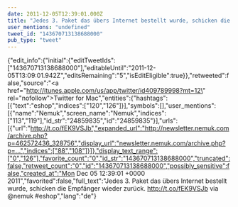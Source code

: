 ```yaml
---
date: 2011-12-05T12:39:01.000Z
title: "Jedes 3. Paket das übers Internet bestellt wurde, schicken die Empfänger wieder zurück. http://t.co/fEK9VSJb via <a href='http://twitter.com/nemuk'>@nemuk</a> #eshop″"
user_mentions: "undefined"
tweet_id: "143670713138688000"
pub_type: "tweet"
---
```

{"edit_info":{"initial":{"editTweetIds":["143670713138688000"],"editableUntil":"2011-12-05T13:09:01.942Z","editsRemaining":"5","isEditEligible":true}},"retweeted":false,"source":"<a href=\"http://itunes.apple.com/us/app/twitter/id409789998?mt=12\" rel=\"nofollow\">Twitter for Mac</a>","entities":{"hashtags":[{"text":"eshop","indices":["120","126"]}],"symbols":[],"user_mentions":[{"name":"Nemuk","screen_name":"Nemuk","indices":["113","119"],"id_str":"24859835","id":"24859835"}],"urls":[{"url":"http://t.co/fEK9VSJb","expanded_url":"http://newsletter.nemuk.com/archive.php?p=462572436_328756","display_url":"newsletter.nemuk.com/archive.php?p=…","indices":["88","108"]}]},"display_text_range":["0","126"],"favorite_count":"0","id_str":"143670713138688000","truncated":false,"retweet_count":"0","id":"143670713138688000","possibly_sensitive":false,"created_at":"Mon Dec 05 12:39:01 +0000 2011","favorited":false,"full_text":"Jedes 3. Paket das übers Internet bestellt wurde, schicken die Empfänger wieder zurück. http://t.co/fEK9VSJb via @nemuk #eshop","lang":"de"}
